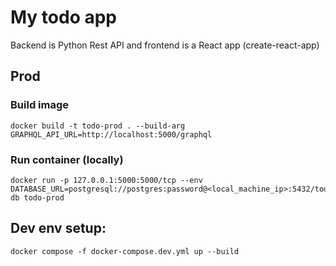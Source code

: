 # My todo app

Backend is Python Rest API and frontend is a React app (create-react-app)

## Prod

### Build image

```
docker build -t todo-prod . --build-arg GRAPHQL_API_URL=http://localhost:5000/graphql
```

### Run container (locally)

```
docker run -p 127.0.0.1:5000:5000/tcp --env DATABASE_URL=postgresql://postgres:password@<local_machine_ip>:5432/todo-db todo-prod 
```

## Dev env setup:

``` 
docker compose -f docker-compose.dev.yml up --build
```
